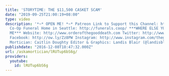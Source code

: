 ```yaml
---
title: 'STORYTIME: THE $11,500 CASKET SCAM'
date: "2019-09-25T21:00:19+08:00"
type: video
description: '*~* OPEN ME! *~* Patreon Link to Support this Channel: http://www.patreon.com/thegooddeath
  Co-Op Funeral Home in Seattle: http://funerals.coop/ ***WHERE ELSE YOU CAN FIND
  ME*** Website: http://www.orderofthegooddeath.com Twitter: http://www.twitter.com/thegooddeath
  Facebook: http://ow.ly/Zz8PW Instagram: http://www.instagram.com/thegooddeath ***CREDITS***
  Mortician: Caitlin Doughty Editor & Graphics: Landis Blair (@landisblair)'
publishdate: "2016-12-08T18:47:32.000Z"
url: /askamortician/lRUTup6bS6g/
providers:
  youtube:
    id: lRUTup6bS6g
---
```

